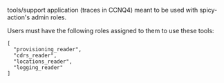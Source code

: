 tools/support application (traces in CCNQ4)
meant to be used with spicy-action's admin roles.

Users must have the following roles assigned to them to use these tools:

    [
      "provisioning_reader",
      "cdrs_reader",
      "locations_reader",
      "logging_reader"
    ]
